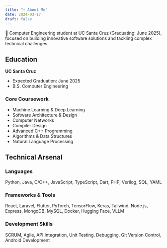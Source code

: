 ```yaml
---
title: "⚡ About Me"
date: 2024-03-17
draft: false
---
```


🔮 Computer Engineering student at UC Santa Cruz (Graduating: June 2025), focused on building innovative software solutions and tackling complex technical challenges.

## Education

**UC Santa Cruz**
- Expected Graduation: June 2025
- B.S. Computer Engineering

### Core Coursework
- Machine Learning & Deep Learning
- Software Architecture & Design
- Computer Networks
- Compiler Design
- Advanced C++ Programming
- Algorithms & Data Structures
- Natural Language Processing

## Technical Arsenal

### Languages
Python, Java, C/C++, JavaScript, TypeScript, Dart, PHP, Verilog, SQL, YAML

### Frameworks & Tools
React, Laravel, Flutter, PyTorch, TensorFlow, Keras, Tailwind, Node.js, Express, MongoDB, MySQL, Docker, Hugging Face, VLLM

### Development Skills
SCRUM, Agile, API Integration, Unit Testing, Debugging, Git Version Control, Android Development 
